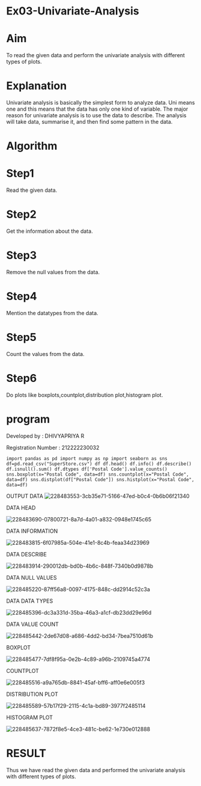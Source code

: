 # Ex03-Univariate-Analysis

# Aim
To read the given data and perform the univariate analysis with different types of plots.

# Explanation
Univariate analysis is basically the simplest form to analyze data. Uni means one and this means that the data has only one kind of variable. The major reason for univariate analysis is to use the data to describe. The analysis will take data, summarise it, and then find some pattern in the data.

# Algorithm
# Step1 
Read the given data.

# Step2 
Get the information about the data.

# Step3
Remove the null values from the data.

# Step4
Mention the datatypes from the data.

# Step5
Count the values from the data.

# Step6
Do plots like boxplots,countplot,distribution plot,histogram plot.

# program
Developed by : DHIVYAPRIYA R

Registration Number : 212222230032
```
import pandas as pd import numpy as np import seaborn as sns df=pd.read_csv("SuperStore.csv") df df.head() df.info() df.describe() df.isnull().sum() df.dtypes df['Postal Code'].value_counts() sns.boxplot(x="Postal Code", data=df) sns.countplot(x="Postal Code", data=df) sns.distplot(df["Postal Code"]) sns.histplot(x="Postal Code", data=df)
```

OUTPUT
DATA
![228483553-3cb35e71-5166-47ed-b0c4-0b6b06f21340](https://user-images.githubusercontent.com/119477552/234184534-b0422ea8-d9bf-43af-8c70-8473d48c5f76.png)


DATA HEAD

![228483690-07800721-8a7d-4a01-a832-0948e1745c65](https://user-images.githubusercontent.com/119477552/234184639-e30706c3-729f-4436-b2b4-90cf6c62dced.png)

DATA INFORMATION

![228483815-6f07985a-504e-41e1-8c4b-feaa34d23969](https://user-images.githubusercontent.com/119477552/234184665-b40e9e7c-ce0e-45ad-9ad6-4754cd06d64e.png)


DATA DESCRIBE

![228483914-290012db-bd0b-4b6c-848f-7340b0d9878b](https://user-images.githubusercontent.com/119477552/234184709-d3107c76-4ff0-4bd0-9fbb-f4c4020a0998.png)


DATA NULL VALUES

![228485220-87ff56a8-0097-4175-848c-dd2914c52c3a](https://user-images.githubusercontent.com/119477552/234184726-8ac01edf-6578-4056-88a6-eeb6fd25c87c.png)

DATA DATA TYPES

![228485396-dc3a331d-35ba-46a3-a1cf-db23dd29e96d](https://user-images.githubusercontent.com/119477552/234184739-68003f38-dd46-4fe9-a867-f5287df73549.png)


DATA VALUE COUNT

![228485442-2de67d08-a686-4dd2-bd34-7bea7510d61b](https://user-images.githubusercontent.com/119477552/234184773-ebeb3305-a2e1-4baa-a39e-efe852bb278e.png)

BOXPLOT

![228485477-7df8f95a-0e2b-4c89-a96b-2109745a4774](https://user-images.githubusercontent.com/119477552/234184784-6003aef3-03d0-4aef-bfbe-ca1370fc4eed.png)

COUNTPLOT

![228485516-a9a765db-8841-45af-bff6-aff0e6e005f3](https://user-images.githubusercontent.com/119477552/234184799-39ea7899-c2a7-4544-8a92-7aab9e0c5341.png)


DISTRIBUTION PLOT

![228485589-57b17f29-2115-4c1a-bd89-3977f2485114](https://user-images.githubusercontent.com/119477552/234184835-b755f6ad-c853-4d88-8591-12311a85464c.png)

HISTOGRAM PLOT

![228485637-7872f8e5-4ce3-481c-be62-1e730e012888](https://user-images.githubusercontent.com/119477552/234184843-9c2e48d9-874d-44d2-a7ec-0423034f7249.png)

# RESULT
Thus we have read the given data and performed the univariate analysis with different types of plots.
